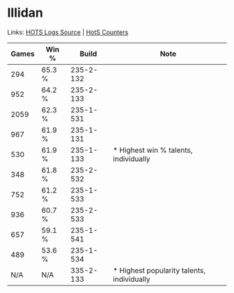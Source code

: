 # Illidan

Links: [HOTS Logs Source](https://www.hotslogs.com/Sitewide/HeroDetails?Hero=Illidan) | [HotS Counters](http://hotscounters.com/#/hero/Illidan)

Games  | Win %  | Build     | Note
-----  | -----  | -----     | ----
294    | 65.3 % | 235-2-132 | 
952    | 64.2 % | 235-2-133 | 
2059   | 62.3 % | 235-1-531 | 
967    | 61.9 % | 235-1-131 | 
530    | 61.9 % | 235-1-133 | * Highest win % talents, individually
348    | 61.8 % | 235-2-532 | 
752    | 61.2 % | 235-1-533 | 
936    | 60.7 % | 235-2-533 | 
657    | 59.1 % | 235-1-541 | 
489    | 53.6 % | 235-1-534 | 
N/A    | N/A    | 335-2-133 | * Highest popularity talents, individually
